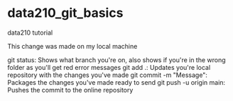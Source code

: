 # data210_git_basics
data210 tutorial

This change was made on my local machine

git status: Shows what branch you're on, also shows if you're in the wrong folder as you'll get red error messages
git add .: Updates you're local repository with the changes you've made
git commit -m "Message": Packages the changes you've made ready to send
git push -u origin main: Pushes the commit to the online repository